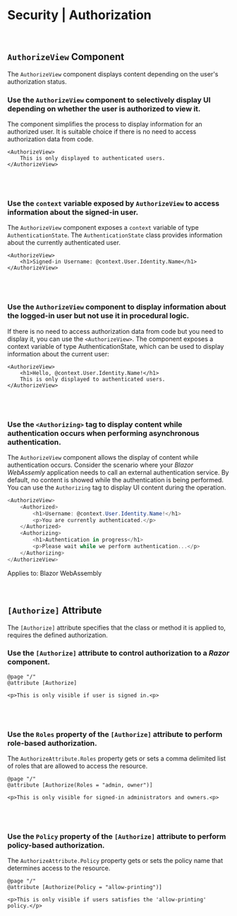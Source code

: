 # Security | Authorization
<br>


## `AuthorizeView` Component

The `AuthorizeView` component displays content depending on the user's authorization status.
<br>


### Use the `AuthorizeView` component to selectively display UI depending on whether the user is authorized to view it.

The component simplifies the process to display information for an authorized user. It is suitable choice if there is no need to access authorization data from code.

```cshtml
<AuthorizeView>
    This is only displayed to authenticated users.
</AuthorizeView>
```
<br><br>


### Use the `context` variable exposed by `AuthorizeView` to access information about the signed-in user.

The `AuthorizeView` component exposes a `context` variable of type `AuthenticationState`. The `AuthenticationState` class provides information about the currently authenticated user.

```cshtml
<AuthorizeView>
    <h1>Signed-in Username: @context.User.Identity.Name</h1>
</AuthorizeView>
```
<br><br>


### Use the `AuthorizeView` component to display information about the logged-in user but not use it in procedural logic.

If there is no need to access authorization data from code but you need to display it, you can use the `<AuthorizeView>`. The component exposes a context variable of type
AuthenticationState, which can be used to display information about the current user:

```cshtml
<AuthorizeView>
    <h1>Hello, @context.User.Identity.Name!</h1>
    This is only displayed to authenticated users.
</AuthorizeView>
```
<br><br>


### Use the `<Authorizing>` tag to display content while authentication occurs when performing asynchronous authentication.

The `AuthorizeView` component allows the display of content while authentication occurs. Consider the scenario where your _Blazor WebAssemly_ application needs to
call an external authentication service. By default, no content is showed while the authentication is being performed. You can use the `Authorizing` tag to display UI
content during the operation.

```csharp
<AuthorizeView>
    <Authorized>
        <h1>Username: @context.User.Identity.Name!</h1>
        <p>You are currently authenticated.</p>
    </Authorized>
    <Authorizing>
        <h1>Authentication in progress</h1>
        <p>Please wait while we perform authentication...</p>
    </Authorizing>
</AuthorizeView>
```

Applies to: Blazor WebAssembly
<br><br><br>


## `[Authorize]` Attribute

The `[Authorize]` attribute specifies that the class or method it is applied to, requires the defined authorization.
<br>


### Use the `[Authorize]` attribute to control authorization to a _Razor_ component.

```cshtml
@page "/"
@attribute [Authorize]

<p>This is only visible if user is signed in.<p>
```
<br><br>


### Use the `Roles` property of the `[Authorize]` attribute to perform role-based authorization.

The `AuthorizeAttribute.Roles` property gets or sets a comma delimited list of roles that are allowed to access the resource.

```cshtml
@page "/"
@attribute [Authorize(Roles = "admin, owner")]

<p>This is only visible for signed-in administrators and owners.<p>
```
<br><br>


### Use the `Policy` property of the `[Authorize]` attribute to perform policy-based authorization.

The `AuthorizeAttribute.Policy` property gets or sets the policy name that determines access to the resource.

```cshtml
@page "/"
@attribute [Authorize(Policy = "allow-printing")]

<p>This is only visible if users satisfies the 'allow-printing' policy.</p>
```
<br><br>